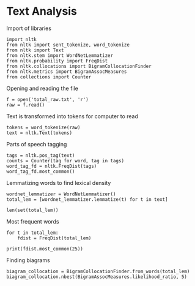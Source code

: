 # Text Analysis 

Import of libraries
    
    import nltk
    from nltk import sent_tokenize, word_tokenize
    from nltk import Text
    from nltk.stem import WordNetLemmatizer
    from nltk.probability import FreqDist
    from nltk.collocations import BigramCollocationFinder
    from nltk.metrics import BigramAssocMeasures
    from collections import Counter

Opening and reading the file 
   
    f = open('total_raw.txt', 'r')
    raw = f.read()

Text is transformed into tokens for computer to read  

    tokens = word_tokenize(raw)
    text = nltk.Text(tokens)

Parts of speech tagging
    
    tags = nltk.pos_tag(text)
    counts = Counter(tag for word, tag in tags)
    word_tag_fd = nltk.FreqDist(tags)
    word_tag_fd.most_common() 

Lemmatizing words to find lexical density

    wordnet_lemmatizer = WordNetLemmatizer()
    total_lem = [wordnet_lemmatizer.lemmatize(t) for t in text]
    
    len(set(total_lem))

Most frequent words
  
    for t in total_lem:
        fdist = FreqDist(total_lem)
  
    print(fdist.most_common(25))

Finding biagrams 

    biagram_collocation = BigramCollocationFinder.from_words(total_lem)
    biagram_collocation.nbest(BigramAssocMeasures.likelihood_ratio, 5)